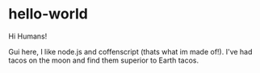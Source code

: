 # hello-world

Hi Humans!

Gui here, I like node.js and coffenscript (thats what im made of!). 
I've had tacos on the moon and find them superior to Earth tacos. 
